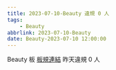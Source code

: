 ```yaml
---
title: 2023-07-10-Beauty 違規 0 人
tags:
    - Beauty
abbrlink: 2023-07-10-Beauty
date: Beauty-2023-07-10 12:00:00
---
```

Beauty 板 [板規連結](https://www.ptt.cc/bbs/Beauty/M.1630069980.A.84B.html)
昨天違規 0 人
